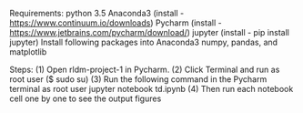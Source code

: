 Requirements:
python 3.5
Anaconda3 (install - https://www.continuum.io/downloads)
Pycharm (install - https://www.jetbrains.com/pycharm/download/)
jupyter (install - pip install jupyter)
Install following packages into Anaconda3
	numpy, pandas, and matplotlib

Steps:
(1) Open rldm-project-1 in Pycharm.
(2) Click Terminal and run as root user ($ sudo su)
(3) Run the following command in the Pycharm terminal as root user
	jupyter notebook td.ipynb
(4) Then run each notebook cell one by one to see the output figures
